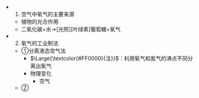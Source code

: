 -
  1. 空气中氧气的主要来源
	- 植物的光合作用
	- 二氧化碳+水->[光照][叶绿素]葡萄糖+氧气
-
  2. 氧气的工业制法
	- ①分离液态空气法
		- $\Large{\textcolor{#FF0000}{注}}$：利用氧气和氮气的沸点不同分离出氧气
		- 物理变化
			- 空气
	- ②